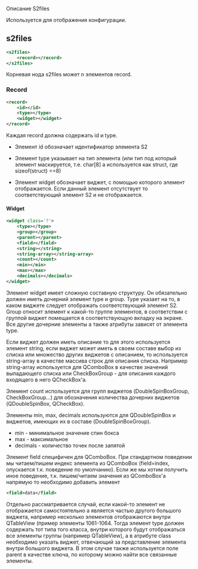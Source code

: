 Описание S2files

Используется для отображения конфигурации.

## s2files

```xml
<s2files>
	<record></record>
</s2files>
```

Корневая нода s2files может n элементов record. 

### Record

```xml
<record>
	<id></id>
    <type></type>
    <widget></widget>
</record>
```

Каждая record должна содержать id и type.

* Элемент id обозначает идентификатор элемента S2
* Элемент type указывает на тип элемента (или тип под который элемент маскируется, т.е. char[8] а используется как struct, где sizeof(struct) ==8)

* Элемент widget обозначает виджет, с помощью которого элемент отображается. Если данный элемент отсутствует то соответствующий элемент S2 и  не отображается.

#### Widget

```xml
<widget class='?'>
	<type></type>
	<group></group>
    <parent></parent>
    <field></field>
    <string></string>
    <string-array></string-array>
    <count></count>
    <min></min>
    <max></max>
    <decimals></decimals>
</widget>
```

Элемент widget имеет сложную составную структуру. Он обязательно должен иметь дочерний элемент type и group. Type указает на то, в каком виджете следует отображать соответствующий элемент S2. Group относит элемент к какой-то группе элементов, в соответствии с группой виджет помещается в соответствующую вкладку на экране. Все другие дочерние элементы а также атрибуты зависят от элемента type. 

Если виджет должен иметь описание то для этого используется элемент string, если виджет может иметь в своем составе выбор из списка или множество других виджетов с описанием, то используется string-array в качестве массива строк для описания списка. Например string-array используется для QComboBox в качестве значений выпадающего списка или CheckBoxGroup - для описания каждого входящего в него QCheckBox'a.

Элемент count используется для групп виджетов (DoubleSpinBoxGroup, CheckBoxGroup...) для обозначения количества дочерних виджетов (QDoubleSpinBox, QCheckBox).

Элементы min, max, decimals используются для QDoubleSpinBox и виджетов, имеющих их в составе (DoubleSpinBoxGroup).

* min - минимальное значение спин бокса
* max - максимальное
* decimals - количество точек после запятой

Элемент field специфичен для QComboBox. При стандартном поведении мы читаем/пишем индекс элемента из QComboBox (field=index, опускается т.к. поведение по умолчанию). Если же мы хотим получить иное поведение, т.к. пишем/читаем значения из QComboBox'a напрямую то необходимо добавить элемент 

```xml
<field>data</field>
```

Отдельно рассматривается случай, если какой-то элемент не отображается самостоятельно а является частью другого большого виджета, например несколько элементов отображаются внутри QTableView (пример элементы 1061-1064. Тогда элемент type должен содержать тот типа того класса, внутри которого будут отображаться все элементы группы (например QTableView), а в атрибуте class необходимо указать виджет, отвечающий за представление элемента внутри большого виджета. В этом случае также используется поле parent в качестве ключа, по которому можно найти все связанные элементы.